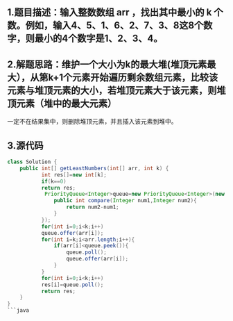 ## 1.题目描述：输入整数数组 arr ，找出其中最小的 k 个数。例如，输入4、5、1、6、2、7、3、8这8个数字，则最小的4个数字是1、2、3、4。

## 2.解题思路：维护一个大小为k的最大堆(堆顶元素最大），从第k+1个元素开始遍历剩余数组元素，比较该元素与堆顶元素的大小，若堆顶元素大于该元素，则堆顶元素（堆中的最大元素）
一定不在结果集中，则删除堆顶元素，并且插入该元素到堆中。

## 3.源代码
```java
class Solution {
    public int[] getLeastNumbers(int[] arr, int k) {
           int res[]=new int[k];
           if(k==0)
           return res;
            PriorityQueue<Integer>queue=new PriorityQueue<Integer>(new Comparator<Integer>(){
               public int compare(Integer num1,Integer num2){
                   return num2-num1;
               }
           });
           for(int i=0;i<k;i++)
           queue.offer(arr[i]);
           for(int i=k;i<arr.length;i++){
               if(arr[i]<queue.peek()){
                   queue.poll();
                   queue.offer(arr[i]);
               }
           }
           for(int i=0;i<k;i++)
           res[i]=queue.poll();
           return res;
    }
}
```java
